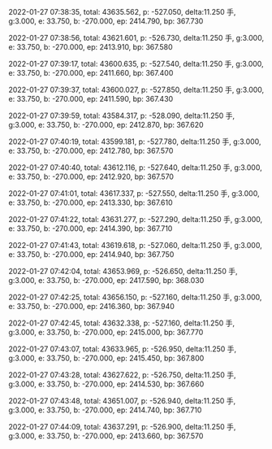 2022-01-27 07:38:35, total: 43635.562, p: -527.050, delta:11.250 手, g:3.000, e: 33.750, b: -270.000, ep: 2414.790, bp: 367.730

2022-01-27 07:38:56, total: 43621.601, p: -526.730, delta:11.250 手, g:3.000, e: 33.750, b: -270.000, ep: 2413.910, bp: 367.580

2022-01-27 07:39:17, total: 43600.635, p: -527.540, delta:11.250 手, g:3.000, e: 33.750, b: -270.000, ep: 2411.660, bp: 367.400

2022-01-27 07:39:37, total: 43600.027, p: -527.850, delta:11.250 手, g:3.000, e: 33.750, b: -270.000, ep: 2411.590, bp: 367.430

2022-01-27 07:39:59, total: 43584.317, p: -528.090, delta:11.250 手, g:3.000, e: 33.750, b: -270.000, ep: 2412.870, bp: 367.620

2022-01-27 07:40:19, total: 43599.181, p: -527.780, delta:11.250 手, g:3.000, e: 33.750, b: -270.000, ep: 2412.780, bp: 367.570

2022-01-27 07:40:40, total: 43612.116, p: -527.640, delta:11.250 手, g:3.000, e: 33.750, b: -270.000, ep: 2412.920, bp: 367.570

2022-01-27 07:41:01, total: 43617.337, p: -527.550, delta:11.250 手, g:3.000, e: 33.750, b: -270.000, ep: 2413.330, bp: 367.610

2022-01-27 07:41:22, total: 43631.277, p: -527.290, delta:11.250 手, g:3.000, e: 33.750, b: -270.000, ep: 2414.390, bp: 367.710

2022-01-27 07:41:43, total: 43619.618, p: -527.060, delta:11.250 手, g:3.000, e: 33.750, b: -270.000, ep: 2414.940, bp: 367.750

2022-01-27 07:42:04, total: 43653.969, p: -526.650, delta:11.250 手, g:3.000, e: 33.750, b: -270.000, ep: 2417.590, bp: 368.030

2022-01-27 07:42:25, total: 43656.150, p: -527.160, delta:11.250 手, g:3.000, e: 33.750, b: -270.000, ep: 2416.360, bp: 367.940

2022-01-27 07:42:45, total: 43632.338, p: -527.160, delta:11.250 手, g:3.000, e: 33.750, b: -270.000, ep: 2415.000, bp: 367.770

2022-01-27 07:43:07, total: 43633.965, p: -526.950, delta:11.250 手, g:3.000, e: 33.750, b: -270.000, ep: 2415.450, bp: 367.800

2022-01-27 07:43:28, total: 43627.622, p: -526.750, delta:11.250 手, g:3.000, e: 33.750, b: -270.000, ep: 2414.530, bp: 367.660

2022-01-27 07:43:48, total: 43651.007, p: -526.940, delta:11.250 手, g:3.000, e: 33.750, b: -270.000, ep: 2414.740, bp: 367.710

2022-01-27 07:44:09, total: 43637.291, p: -526.900, delta:11.250 手, g:3.000, e: 33.750, b: -270.000, ep: 2413.660, bp: 367.570